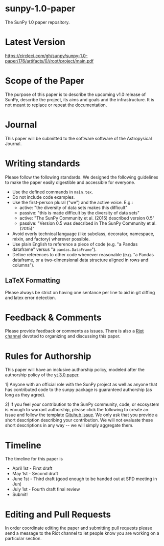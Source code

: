 # sunpy-1.0-paper
The SunPy 1.0 paper repository.

Latest Version
==============

https://circleci.com/gh/sunpy/sunpy-1.0-paper/176/artifacts/0//root/project/main.pdf

Scope of the Paper
==================
The purpose of this paper is to describe the upcoming v1.0 release of SunPy,
describe the project, its aims and goals and the infrastructure. It is not
meant to replace or repeat the documentation.

Journal
=======
This paper will be submitted to the software software of the Astropysical
Journal.

Writing standards
=================
Please follow the following standards. We designed the following guidelines to make the paper easily digestible and accessible for everyone.

*  Use the defined commands in `main.tex`.
*  Do not include code examples.
*  Use the first-person plural ("we") and the active voice. E.g.:
    * active: "the diversity of data sets makes this difficult"
    * passive: "this is made difficult by the diversity of data sets"
    * active: "The SunPy Community et al. (2015) described version 0.5"
    * passive: "Version 0.5 was described in The SunPy Community et al. (2015)"
*  Avoid overly technical language (like subclass, decorator, namespace, mixin, and factory) wherever possible.
*  Use plain English to reference a piece of code (e.g. "a Pandas dataframe" versus "a `pandas.DataFrame`").
*  Define references to other code whenever reasonable (e.g. "a Pandas dataframe, or a two-dimensional data structure aligned in rows and columns").

LaTeX Formatting
----------------

Please always be strict on having one sentance per line to aid in git diffing and latex error detection.

Feedback & Comments
===================
Please provide feedback or comments as issues. There is also a
[Riot channel](https://riot.im/app/#/room/#sunpy_1.0_paper:openastronomy.org)
devoted to organizing and discussing this paper.

Rules for Authorship
====================
This paper will have an inclusive authorship policy, modeled after the authorship
policy of the [yt 3.0 paper](https://github.com/yt-project/yt-3.0-paper#authorship-policy).

1] Anyone with an official role with the SunPy project as well as anyone that
has contributed code to the sunpy package is guaranteed authorship (as long as they agree).

2] If you feel your contribution to the SunPy community, code, or ecosystem is enough to warrant authorship, please click the following to create an issue and follow the template [Gituhub issue](https://github.com/sunpy/sunpy-1.0-paper/issues/new?template=author_submission.md). We only ask that you provide a short description describing your contribution. We will not evaluate these short descriptions
in any way -- we will simply aggregate them.

Timeline
========
The timeline for this paper is
* April 1st - First draft
* May 1st - Second draft
* June 1st - Third draft (good enough to be handed out at SPD meeting in Jun)
* July 1st - Fourth draft final review
* Submit!

Editing and Pull Requests
=========================
In order coordinate editing the paper and submitting pull requests please send a message to the Riot channel to let people know you are working on a particular section.
